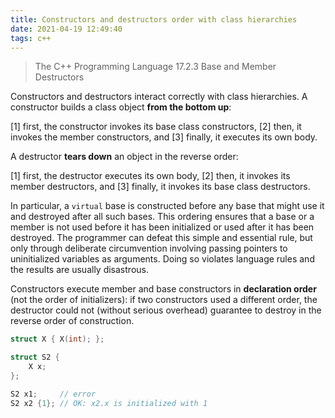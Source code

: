 ```yaml
---
title: Constructors and destructors order with class hierarchies
date: 2021-04-19 12:49:40
tags: c++
---
```


> The C++ Programming Language 17.2.3 Base and Member Destructors

Constructors and destructors interact correctly with class hierarchies. A constructor builds a class object **from the bottom up**:

[1] first, the constructor invokes its base class constructors,
[2] then, it invokes the member constructors, and
[3] finally, it executes its own body.

A destructor **tears down** an object in the reverse order:

[1] first, the destructor executes its own body,
[2] then, it invokes its member destructors, and
[3] finally, it invokes its base class destructors.

In particular, a `virtual` base is constructed before any base that might use it and destroyed after all such bases. This ordering ensures that a base or a member is not used before it has been initialized or used after it has been destroyed. The programmer can defeat this simple and essential rule, but only through deliberate circumvention involving passing pointers to uninitialized variables as arguments. Doing so violates language rules and the results are usually disastrous.

Constructors execute member and base constructors in **declaration order** (not the order of initializers): if two constructors used a different order, the destructor could not (without serious overhead) guarantee to destroy in the reverse order of construction.

```cpp
struct X { X(int); };

struct S2 {
    X x;
};

S2 x1;     // error
S2 x2 {1}; // OK: x2.x is initialized with 1
```
